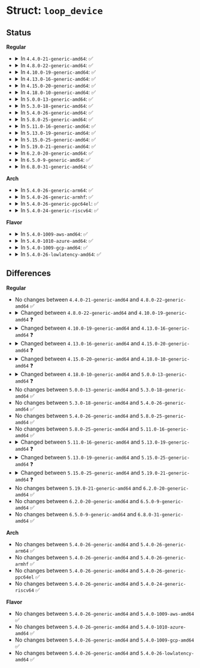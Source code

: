 # Struct: <code>loop_device</code>

## Status
<b>Regular</b>
<ul>
<li>
<details>
<summary>In <code>4.4.0-21-generic-amd64</code>: ✅</summary>

```c
struct loop_device {
    int lo_number;
    atomic_t lo_refcnt;
    loff_t lo_offset;
    loff_t lo_sizelimit;
    int lo_flags;
    int (*)(struct loop_device *, int, struct page *, unsigned int, struct page *, unsigned int, int, sector_t) transfer;
    char[64] lo_file_name;
    char[64] lo_crypt_name;
    char[32] lo_encrypt_key;
    int lo_encrypt_key_size;
    struct loop_func_table * lo_encryption;
    __u32[2] lo_init;
    kuid_t lo_key_owner;
    int (*)(struct loop_device *, int, long unsigned int) ioctl;
    struct file * lo_backing_file;
    struct file * lo_backing_virt_file;
    struct block_device * lo_device;
    unsigned int lo_blocksize;
    void * key_data;
    gfp_t old_gfp_mask;
    spinlock_t lo_lock;
    int lo_state;
    struct mutex lo_ctl_mutex;
    struct kthread_worker worker;
    struct task_struct * worker_task;
    bool use_dio;
    struct request_queue * lo_queue;
    struct blk_mq_tag_set tag_set;
    struct gendisk * lo_disk;
}
```
</details>
</li>
<li>
<details>
<summary>In <code>4.8.0-22-generic-amd64</code>: ✅</summary>

```c
struct loop_device {
    int lo_number;
    atomic_t lo_refcnt;
    loff_t lo_offset;
    loff_t lo_sizelimit;
    int lo_flags;
    int (*)(struct loop_device *, int, struct page *, unsigned int, struct page *, unsigned int, int, sector_t) transfer;
    char[64] lo_file_name;
    char[64] lo_crypt_name;
    char[32] lo_encrypt_key;
    int lo_encrypt_key_size;
    struct loop_func_table * lo_encryption;
    __u32[2] lo_init;
    kuid_t lo_key_owner;
    int (*)(struct loop_device *, int, long unsigned int) ioctl;
    struct file * lo_backing_file;
    struct file * lo_backing_virt_file;
    struct block_device * lo_device;
    unsigned int lo_blocksize;
    void * key_data;
    gfp_t old_gfp_mask;
    spinlock_t lo_lock;
    int lo_state;
    struct mutex lo_ctl_mutex;
    struct kthread_worker worker;
    struct task_struct * worker_task;
    bool use_dio;
    struct request_queue * lo_queue;
    struct blk_mq_tag_set tag_set;
    struct gendisk * lo_disk;
}
```
</details>
</li>
<li>
<details>
<summary>In <code>4.10.0-19-generic-amd64</code>: ✅</summary>

```c
struct loop_device {
    int lo_number;
    atomic_t lo_refcnt;
    loff_t lo_offset;
    loff_t lo_sizelimit;
    int lo_flags;
    int (*)(struct loop_device *, int, struct page *, unsigned int, struct page *, unsigned int, int, sector_t) transfer;
    char[64] lo_file_name;
    char[64] lo_crypt_name;
    char[32] lo_encrypt_key;
    int lo_encrypt_key_size;
    struct loop_func_table * lo_encryption;
    __u32[2] lo_init;
    kuid_t lo_key_owner;
    int (*)(struct loop_device *, int, long unsigned int) ioctl;
    struct file * lo_backing_file;
    struct block_device * lo_device;
    unsigned int lo_blocksize;
    void * key_data;
    gfp_t old_gfp_mask;
    spinlock_t lo_lock;
    int lo_state;
    struct mutex lo_ctl_mutex;
    struct kthread_worker worker;
    struct task_struct * worker_task;
    bool use_dio;
    struct request_queue * lo_queue;
    struct blk_mq_tag_set tag_set;
    struct gendisk * lo_disk;
}
```
</details>
</li>
<li>
<details>
<summary>In <code>4.13.0-16-generic-amd64</code>: ✅</summary>

```c
struct loop_device {
    int lo_number;
    atomic_t lo_refcnt;
    loff_t lo_offset;
    loff_t lo_sizelimit;
    int lo_flags;
    int (*)(struct loop_device *, int, struct page *, unsigned int, struct page *, unsigned int, int, sector_t) transfer;
    char[64] lo_file_name;
    char[64] lo_crypt_name;
    char[32] lo_encrypt_key;
    int lo_encrypt_key_size;
    struct loop_func_table * lo_encryption;
    __u32[2] lo_init;
    kuid_t lo_key_owner;
    int (*)(struct loop_device *, int, long unsigned int) ioctl;
    struct file * lo_backing_file;
    struct file * lo_backing_virt_file;
    struct block_device * lo_device;
    unsigned int lo_blocksize;
    void * key_data;
    gfp_t old_gfp_mask;
    spinlock_t lo_lock;
    int lo_state;
    struct mutex lo_ctl_mutex;
    struct kthread_worker worker;
    struct task_struct * worker_task;
    bool use_dio;
    struct request_queue * lo_queue;
    struct blk_mq_tag_set tag_set;
    struct gendisk * lo_disk;
}
```
</details>
</li>
<li>
<details>
<summary>In <code>4.15.0-20-generic-amd64</code>: ✅</summary>

```c
struct loop_device {
    int lo_number;
    atomic_t lo_refcnt;
    loff_t lo_offset;
    loff_t lo_sizelimit;
    int lo_flags;
    int (*)(struct loop_device *, int, struct page *, unsigned int, struct page *, unsigned int, int, sector_t) transfer;
    char[64] lo_file_name;
    char[64] lo_crypt_name;
    char[32] lo_encrypt_key;
    int lo_encrypt_key_size;
    struct loop_func_table * lo_encryption;
    __u32[2] lo_init;
    kuid_t lo_key_owner;
    int (*)(struct loop_device *, int, long unsigned int) ioctl;
    struct file * lo_backing_file;
    struct file * lo_backing_virt_file;
    struct block_device * lo_device;
    void * key_data;
    gfp_t old_gfp_mask;
    spinlock_t lo_lock;
    int lo_state;
    struct mutex lo_ctl_mutex;
    struct kthread_worker worker;
    struct task_struct * worker_task;
    bool use_dio;
    struct request_queue * lo_queue;
    struct blk_mq_tag_set tag_set;
    struct gendisk * lo_disk;
}
```
</details>
</li>
<li>
<details>
<summary>In <code>4.18.0-10-generic-amd64</code>: ✅</summary>

```c
struct loop_device {
    int lo_number;
    atomic_t lo_refcnt;
    loff_t lo_offset;
    loff_t lo_sizelimit;
    int lo_flags;
    int (*)(struct loop_device *, int, struct page *, unsigned int, struct page *, unsigned int, int, sector_t) transfer;
    char[64] lo_file_name;
    char[64] lo_crypt_name;
    char[32] lo_encrypt_key;
    int lo_encrypt_key_size;
    struct loop_func_table * lo_encryption;
    __u32[2] lo_init;
    kuid_t lo_key_owner;
    int (*)(struct loop_device *, int, long unsigned int) ioctl;
    struct file * lo_backing_file;
    struct file * lo_backing_virt_file;
    struct block_device * lo_device;
    void * key_data;
    gfp_t old_gfp_mask;
    spinlock_t lo_lock;
    int lo_state;
    struct mutex lo_ctl_mutex;
    struct kthread_worker worker;
    struct task_struct * worker_task;
    bool use_dio;
    bool sysfs_inited;
    struct request_queue * lo_queue;
    struct blk_mq_tag_set tag_set;
    struct gendisk * lo_disk;
}
```
</details>
</li>
<li>
<details>
<summary>In <code>5.0.0-13-generic-amd64</code>: ✅</summary>

```c
struct loop_device {
    int lo_number;
    atomic_t lo_refcnt;
    loff_t lo_offset;
    loff_t lo_sizelimit;
    int lo_flags;
    int (*)(struct loop_device *, int, struct page *, unsigned int, struct page *, unsigned int, int, sector_t) transfer;
    char[64] lo_file_name;
    char[64] lo_crypt_name;
    char[32] lo_encrypt_key;
    int lo_encrypt_key_size;
    struct loop_func_table * lo_encryption;
    __u32[2] lo_init;
    kuid_t lo_key_owner;
    int (*)(struct loop_device *, int, long unsigned int) ioctl;
    struct file * lo_backing_file;
    struct file * lo_backing_virt_file;
    struct block_device * lo_device;
    void * key_data;
    gfp_t old_gfp_mask;
    spinlock_t lo_lock;
    int lo_state;
    struct kthread_worker worker;
    struct task_struct * worker_task;
    bool use_dio;
    bool sysfs_inited;
    struct request_queue * lo_queue;
    struct blk_mq_tag_set tag_set;
    struct gendisk * lo_disk;
}
```
</details>
</li>
<li>
<details>
<summary>In <code>5.3.0-18-generic-amd64</code>: ✅</summary>

```c
struct loop_device {
    int lo_number;
    atomic_t lo_refcnt;
    loff_t lo_offset;
    loff_t lo_sizelimit;
    int lo_flags;
    int (*)(struct loop_device *, int, struct page *, unsigned int, struct page *, unsigned int, int, sector_t) transfer;
    char[64] lo_file_name;
    char[64] lo_crypt_name;
    char[32] lo_encrypt_key;
    int lo_encrypt_key_size;
    struct loop_func_table * lo_encryption;
    __u32[2] lo_init;
    kuid_t lo_key_owner;
    int (*)(struct loop_device *, int, long unsigned int) ioctl;
    struct file * lo_backing_file;
    struct file * lo_backing_virt_file;
    struct block_device * lo_device;
    void * key_data;
    gfp_t old_gfp_mask;
    spinlock_t lo_lock;
    int lo_state;
    struct kthread_worker worker;
    struct task_struct * worker_task;
    bool use_dio;
    bool sysfs_inited;
    struct request_queue * lo_queue;
    struct blk_mq_tag_set tag_set;
    struct gendisk * lo_disk;
}
```
</details>
</li>
<li>
<details>
<summary>In <code>5.4.0-26-generic-amd64</code>: ✅</summary>

```c
struct loop_device {
    int lo_number;
    atomic_t lo_refcnt;
    loff_t lo_offset;
    loff_t lo_sizelimit;
    int lo_flags;
    int (*)(struct loop_device *, int, struct page *, unsigned int, struct page *, unsigned int, int, sector_t) transfer;
    char[64] lo_file_name;
    char[64] lo_crypt_name;
    char[32] lo_encrypt_key;
    int lo_encrypt_key_size;
    struct loop_func_table * lo_encryption;
    __u32[2] lo_init;
    kuid_t lo_key_owner;
    int (*)(struct loop_device *, int, long unsigned int) ioctl;
    struct file * lo_backing_file;
    struct file * lo_backing_virt_file;
    struct block_device * lo_device;
    void * key_data;
    gfp_t old_gfp_mask;
    spinlock_t lo_lock;
    int lo_state;
    struct kthread_worker worker;
    struct task_struct * worker_task;
    bool use_dio;
    bool sysfs_inited;
    struct request_queue * lo_queue;
    struct blk_mq_tag_set tag_set;
    struct gendisk * lo_disk;
}
```
</details>
</li>
<li>
<details>
<summary>In <code>5.8.0-25-generic-amd64</code>: ✅</summary>

```c
struct loop_device {
    int lo_number;
    atomic_t lo_refcnt;
    loff_t lo_offset;
    loff_t lo_sizelimit;
    int lo_flags;
    int (*)(struct loop_device *, int, struct page *, unsigned int, struct page *, unsigned int, int, sector_t) transfer;
    char[64] lo_file_name;
    char[64] lo_crypt_name;
    char[32] lo_encrypt_key;
    int lo_encrypt_key_size;
    struct loop_func_table * lo_encryption;
    __u32[2] lo_init;
    kuid_t lo_key_owner;
    int (*)(struct loop_device *, int, long unsigned int) ioctl;
    struct file * lo_backing_file;
    struct file * lo_backing_virt_file;
    struct block_device * lo_device;
    void * key_data;
    gfp_t old_gfp_mask;
    spinlock_t lo_lock;
    int lo_state;
    struct kthread_worker worker;
    struct task_struct * worker_task;
    bool use_dio;
    bool sysfs_inited;
    struct request_queue * lo_queue;
    struct blk_mq_tag_set tag_set;
    struct gendisk * lo_disk;
}
```
</details>
</li>
<li>
<details>
<summary>In <code>5.11.0-16-generic-amd64</code>: ✅</summary>

```c
struct loop_device {
    int lo_number;
    atomic_t lo_refcnt;
    loff_t lo_offset;
    loff_t lo_sizelimit;
    int lo_flags;
    int (*)(struct loop_device *, int, struct page *, unsigned int, struct page *, unsigned int, int, sector_t) transfer;
    char[64] lo_file_name;
    char[64] lo_crypt_name;
    char[32] lo_encrypt_key;
    int lo_encrypt_key_size;
    struct loop_func_table * lo_encryption;
    __u32[2] lo_init;
    kuid_t lo_key_owner;
    int (*)(struct loop_device *, int, long unsigned int) ioctl;
    struct file * lo_backing_file;
    struct file * lo_backing_virt_file;
    struct block_device * lo_device;
    void * key_data;
    gfp_t old_gfp_mask;
    spinlock_t lo_lock;
    int lo_state;
    struct kthread_worker worker;
    struct task_struct * worker_task;
    bool use_dio;
    bool sysfs_inited;
    struct request_queue * lo_queue;
    struct blk_mq_tag_set tag_set;
    struct gendisk * lo_disk;
}
```
</details>
</li>
<li>
<details>
<summary>In <code>5.13.0-19-generic-amd64</code>: ✅</summary>

```c
struct loop_device {
    int lo_number;
    atomic_t lo_refcnt;
    loff_t lo_offset;
    loff_t lo_sizelimit;
    int lo_flags;
    int (*)(struct loop_device *, int, struct page *, unsigned int, struct page *, unsigned int, int, sector_t) transfer;
    char[64] lo_file_name;
    char[64] lo_crypt_name;
    char[32] lo_encrypt_key;
    int lo_encrypt_key_size;
    struct loop_func_table * lo_encryption;
    __u32[2] lo_init;
    kuid_t lo_key_owner;
    int (*)(struct loop_device *, int, long unsigned int) ioctl;
    struct file * lo_backing_file;
    struct block_device * lo_device;
    void * key_data;
    gfp_t old_gfp_mask;
    spinlock_t lo_lock;
    int lo_state;
    struct kthread_worker worker;
    struct task_struct * worker_task;
    bool use_dio;
    bool sysfs_inited;
    struct request_queue * lo_queue;
    struct blk_mq_tag_set tag_set;
    struct gendisk * lo_disk;
    struct mutex lo_mutex;
}
```
</details>
</li>
<li>
<details>
<summary>In <code>5.15.0-25-generic-amd64</code>: ✅</summary>

```c
struct loop_device {
    int lo_number;
    atomic_t lo_refcnt;
    loff_t lo_offset;
    loff_t lo_sizelimit;
    int lo_flags;
    int (*)(struct loop_device *, int, struct page *, unsigned int, struct page *, unsigned int, int, sector_t) transfer;
    char[64] lo_file_name;
    char[64] lo_crypt_name;
    char[32] lo_encrypt_key;
    int lo_encrypt_key_size;
    struct loop_func_table * lo_encryption;
    __u32[2] lo_init;
    kuid_t lo_key_owner;
    int (*)(struct loop_device *, int, long unsigned int) ioctl;
    struct file * lo_backing_file;
    struct file * lo_backing_virt_file;
    struct block_device * lo_device;
    void * key_data;
    gfp_t old_gfp_mask;
    spinlock_t lo_lock;
    int lo_state;
    spinlock_t lo_work_lock;
    struct workqueue_struct * workqueue;
    struct work_struct rootcg_work;
    struct list_head rootcg_cmd_list;
    struct list_head idle_worker_list;
    struct rb_root worker_tree;
    struct timer_list timer;
    bool use_dio;
    bool sysfs_inited;
    struct request_queue * lo_queue;
    struct blk_mq_tag_set tag_set;
    struct gendisk * lo_disk;
    struct mutex lo_mutex;
    bool idr_visible;
}
```
</details>
</li>
<li>
<details>
<summary>In <code>5.19.0-21-generic-amd64</code>: ✅</summary>

```c
struct loop_device {
    int lo_number;
    loff_t lo_offset;
    loff_t lo_sizelimit;
    int lo_flags;
    char[64] lo_file_name;
    struct file * lo_backing_file;
    struct block_device * lo_device;
    gfp_t old_gfp_mask;
    spinlock_t lo_lock;
    int lo_state;
    spinlock_t lo_work_lock;
    struct workqueue_struct * workqueue;
    struct work_struct rootcg_work;
    struct list_head rootcg_cmd_list;
    struct list_head idle_worker_list;
    struct rb_root worker_tree;
    struct timer_list timer;
    bool use_dio;
    bool sysfs_inited;
    struct request_queue * lo_queue;
    struct blk_mq_tag_set tag_set;
    struct gendisk * lo_disk;
    struct mutex lo_mutex;
    bool idr_visible;
}
```
</details>
</li>
<li>
<details>
<summary>In <code>6.2.0-20-generic-amd64</code>: ✅</summary>

```c
struct loop_device {
    int lo_number;
    loff_t lo_offset;
    loff_t lo_sizelimit;
    int lo_flags;
    char[64] lo_file_name;
    struct file * lo_backing_file;
    struct block_device * lo_device;
    gfp_t old_gfp_mask;
    spinlock_t lo_lock;
    int lo_state;
    spinlock_t lo_work_lock;
    struct workqueue_struct * workqueue;
    struct work_struct rootcg_work;
    struct list_head rootcg_cmd_list;
    struct list_head idle_worker_list;
    struct rb_root worker_tree;
    struct timer_list timer;
    bool use_dio;
    bool sysfs_inited;
    struct request_queue * lo_queue;
    struct blk_mq_tag_set tag_set;
    struct gendisk * lo_disk;
    struct mutex lo_mutex;
    bool idr_visible;
}
```
</details>
</li>
<li>
<details>
<summary>In <code>6.5.0-9-generic-amd64</code>: ✅</summary>

```c
struct loop_device {
    int lo_number;
    loff_t lo_offset;
    loff_t lo_sizelimit;
    int lo_flags;
    char[64] lo_file_name;
    struct file * lo_backing_file;
    struct block_device * lo_device;
    gfp_t old_gfp_mask;
    spinlock_t lo_lock;
    int lo_state;
    spinlock_t lo_work_lock;
    struct workqueue_struct * workqueue;
    struct work_struct rootcg_work;
    struct list_head rootcg_cmd_list;
    struct list_head idle_worker_list;
    struct rb_root worker_tree;
    struct timer_list timer;
    bool use_dio;
    bool sysfs_inited;
    struct request_queue * lo_queue;
    struct blk_mq_tag_set tag_set;
    struct gendisk * lo_disk;
    struct mutex lo_mutex;
    bool idr_visible;
}
```
</details>
</li>
<li>
<details>
<summary>In <code>6.8.0-31-generic-amd64</code>: ✅</summary>

```c
struct loop_device {
    int lo_number;
    loff_t lo_offset;
    loff_t lo_sizelimit;
    int lo_flags;
    char[64] lo_file_name;
    struct file * lo_backing_file;
    struct block_device * lo_device;
    gfp_t old_gfp_mask;
    spinlock_t lo_lock;
    int lo_state;
    spinlock_t lo_work_lock;
    struct workqueue_struct * workqueue;
    struct work_struct rootcg_work;
    struct list_head rootcg_cmd_list;
    struct list_head idle_worker_list;
    struct rb_root worker_tree;
    struct timer_list timer;
    bool use_dio;
    bool sysfs_inited;
    struct request_queue * lo_queue;
    struct blk_mq_tag_set tag_set;
    struct gendisk * lo_disk;
    struct mutex lo_mutex;
    bool idr_visible;
}
```
</details>
</li>
</ul>
<b>Arch</b>
<ul>
<li>
<details>
<summary>In <code>5.4.0-26-generic-arm64</code>: ✅</summary>

```c
struct loop_device {
    int lo_number;
    atomic_t lo_refcnt;
    loff_t lo_offset;
    loff_t lo_sizelimit;
    int lo_flags;
    int (*)(struct loop_device *, int, struct page *, unsigned int, struct page *, unsigned int, int, sector_t) transfer;
    char[64] lo_file_name;
    char[64] lo_crypt_name;
    char[32] lo_encrypt_key;
    int lo_encrypt_key_size;
    struct loop_func_table * lo_encryption;
    __u32[2] lo_init;
    kuid_t lo_key_owner;
    int (*)(struct loop_device *, int, long unsigned int) ioctl;
    struct file * lo_backing_file;
    struct file * lo_backing_virt_file;
    struct block_device * lo_device;
    void * key_data;
    gfp_t old_gfp_mask;
    spinlock_t lo_lock;
    int lo_state;
    struct kthread_worker worker;
    struct task_struct * worker_task;
    bool use_dio;
    bool sysfs_inited;
    struct request_queue * lo_queue;
    struct blk_mq_tag_set tag_set;
    struct gendisk * lo_disk;
}
```
</details>
</li>
<li>
<details>
<summary>In <code>5.4.0-26-generic-armhf</code>: ✅</summary>

```c
struct loop_device {
    int lo_number;
    atomic_t lo_refcnt;
    loff_t lo_offset;
    loff_t lo_sizelimit;
    int lo_flags;
    int (*)(struct loop_device *, int, struct page *, unsigned int, struct page *, unsigned int, int, sector_t) transfer;
    char[64] lo_file_name;
    char[64] lo_crypt_name;
    char[32] lo_encrypt_key;
    int lo_encrypt_key_size;
    struct loop_func_table * lo_encryption;
    __u32[2] lo_init;
    kuid_t lo_key_owner;
    int (*)(struct loop_device *, int, long unsigned int) ioctl;
    struct file * lo_backing_file;
    struct file * lo_backing_virt_file;
    struct block_device * lo_device;
    void * key_data;
    gfp_t old_gfp_mask;
    spinlock_t lo_lock;
    int lo_state;
    struct kthread_worker worker;
    struct task_struct * worker_task;
    bool use_dio;
    bool sysfs_inited;
    struct request_queue * lo_queue;
    struct blk_mq_tag_set tag_set;
    struct gendisk * lo_disk;
}
```
</details>
</li>
<li>
<details>
<summary>In <code>5.4.0-26-generic-ppc64el</code>: ✅</summary>

```c
struct loop_device {
    int lo_number;
    atomic_t lo_refcnt;
    loff_t lo_offset;
    loff_t lo_sizelimit;
    int lo_flags;
    int (*)(struct loop_device *, int, struct page *, unsigned int, struct page *, unsigned int, int, sector_t) transfer;
    char[64] lo_file_name;
    char[64] lo_crypt_name;
    char[32] lo_encrypt_key;
    int lo_encrypt_key_size;
    struct loop_func_table * lo_encryption;
    __u32[2] lo_init;
    kuid_t lo_key_owner;
    int (*)(struct loop_device *, int, long unsigned int) ioctl;
    struct file * lo_backing_file;
    struct file * lo_backing_virt_file;
    struct block_device * lo_device;
    void * key_data;
    gfp_t old_gfp_mask;
    spinlock_t lo_lock;
    int lo_state;
    struct kthread_worker worker;
    struct task_struct * worker_task;
    bool use_dio;
    bool sysfs_inited;
    struct request_queue * lo_queue;
    struct blk_mq_tag_set tag_set;
    struct gendisk * lo_disk;
}
```
</details>
</li>
<li>
<details>
<summary>In <code>5.4.0-24-generic-riscv64</code>: ✅</summary>

```c
struct loop_device {
    int lo_number;
    atomic_t lo_refcnt;
    loff_t lo_offset;
    loff_t lo_sizelimit;
    int lo_flags;
    int (*)(struct loop_device *, int, struct page *, unsigned int, struct page *, unsigned int, int, sector_t) transfer;
    char[64] lo_file_name;
    char[64] lo_crypt_name;
    char[32] lo_encrypt_key;
    int lo_encrypt_key_size;
    struct loop_func_table * lo_encryption;
    __u32[2] lo_init;
    kuid_t lo_key_owner;
    int (*)(struct loop_device *, int, long unsigned int) ioctl;
    struct file * lo_backing_file;
    struct file * lo_backing_virt_file;
    struct block_device * lo_device;
    void * key_data;
    gfp_t old_gfp_mask;
    spinlock_t lo_lock;
    int lo_state;
    struct kthread_worker worker;
    struct task_struct * worker_task;
    bool use_dio;
    bool sysfs_inited;
    struct request_queue * lo_queue;
    struct blk_mq_tag_set tag_set;
    struct gendisk * lo_disk;
}
```
</details>
</li>
</ul>
<b>Flavor</b>
<ul>
<li>
<details>
<summary>In <code>5.4.0-1009-aws-amd64</code>: ✅</summary>

```c
struct loop_device {
    int lo_number;
    atomic_t lo_refcnt;
    loff_t lo_offset;
    loff_t lo_sizelimit;
    int lo_flags;
    int (*)(struct loop_device *, int, struct page *, unsigned int, struct page *, unsigned int, int, sector_t) transfer;
    char[64] lo_file_name;
    char[64] lo_crypt_name;
    char[32] lo_encrypt_key;
    int lo_encrypt_key_size;
    struct loop_func_table * lo_encryption;
    __u32[2] lo_init;
    kuid_t lo_key_owner;
    int (*)(struct loop_device *, int, long unsigned int) ioctl;
    struct file * lo_backing_file;
    struct file * lo_backing_virt_file;
    struct block_device * lo_device;
    void * key_data;
    gfp_t old_gfp_mask;
    spinlock_t lo_lock;
    int lo_state;
    struct kthread_worker worker;
    struct task_struct * worker_task;
    bool use_dio;
    bool sysfs_inited;
    struct request_queue * lo_queue;
    struct blk_mq_tag_set tag_set;
    struct gendisk * lo_disk;
}
```
</details>
</li>
<li>
<details>
<summary>In <code>5.4.0-1010-azure-amd64</code>: ✅</summary>

```c
struct loop_device {
    int lo_number;
    atomic_t lo_refcnt;
    loff_t lo_offset;
    loff_t lo_sizelimit;
    int lo_flags;
    int (*)(struct loop_device *, int, struct page *, unsigned int, struct page *, unsigned int, int, sector_t) transfer;
    char[64] lo_file_name;
    char[64] lo_crypt_name;
    char[32] lo_encrypt_key;
    int lo_encrypt_key_size;
    struct loop_func_table * lo_encryption;
    __u32[2] lo_init;
    kuid_t lo_key_owner;
    int (*)(struct loop_device *, int, long unsigned int) ioctl;
    struct file * lo_backing_file;
    struct file * lo_backing_virt_file;
    struct block_device * lo_device;
    void * key_data;
    gfp_t old_gfp_mask;
    spinlock_t lo_lock;
    int lo_state;
    struct kthread_worker worker;
    struct task_struct * worker_task;
    bool use_dio;
    bool sysfs_inited;
    struct request_queue * lo_queue;
    struct blk_mq_tag_set tag_set;
    struct gendisk * lo_disk;
}
```
</details>
</li>
<li>
<details>
<summary>In <code>5.4.0-1009-gcp-amd64</code>: ✅</summary>

```c
struct loop_device {
    int lo_number;
    atomic_t lo_refcnt;
    loff_t lo_offset;
    loff_t lo_sizelimit;
    int lo_flags;
    int (*)(struct loop_device *, int, struct page *, unsigned int, struct page *, unsigned int, int, sector_t) transfer;
    char[64] lo_file_name;
    char[64] lo_crypt_name;
    char[32] lo_encrypt_key;
    int lo_encrypt_key_size;
    struct loop_func_table * lo_encryption;
    __u32[2] lo_init;
    kuid_t lo_key_owner;
    int (*)(struct loop_device *, int, long unsigned int) ioctl;
    struct file * lo_backing_file;
    struct file * lo_backing_virt_file;
    struct block_device * lo_device;
    void * key_data;
    gfp_t old_gfp_mask;
    spinlock_t lo_lock;
    int lo_state;
    struct kthread_worker worker;
    struct task_struct * worker_task;
    bool use_dio;
    bool sysfs_inited;
    struct request_queue * lo_queue;
    struct blk_mq_tag_set tag_set;
    struct gendisk * lo_disk;
}
```
</details>
</li>
<li>
<details>
<summary>In <code>5.4.0-26-lowlatency-amd64</code>: ✅</summary>

```c
struct loop_device {
    int lo_number;
    atomic_t lo_refcnt;
    loff_t lo_offset;
    loff_t lo_sizelimit;
    int lo_flags;
    int (*)(struct loop_device *, int, struct page *, unsigned int, struct page *, unsigned int, int, sector_t) transfer;
    char[64] lo_file_name;
    char[64] lo_crypt_name;
    char[32] lo_encrypt_key;
    int lo_encrypt_key_size;
    struct loop_func_table * lo_encryption;
    __u32[2] lo_init;
    kuid_t lo_key_owner;
    int (*)(struct loop_device *, int, long unsigned int) ioctl;
    struct file * lo_backing_file;
    struct file * lo_backing_virt_file;
    struct block_device * lo_device;
    void * key_data;
    gfp_t old_gfp_mask;
    spinlock_t lo_lock;
    int lo_state;
    struct kthread_worker worker;
    struct task_struct * worker_task;
    bool use_dio;
    bool sysfs_inited;
    struct request_queue * lo_queue;
    struct blk_mq_tag_set tag_set;
    struct gendisk * lo_disk;
}
```
</details>
</li>
</ul>

## Differences
<b>Regular</b>
<ul>
<li>
No changes between <code>4.4.0-21-generic-amd64</code> and <code>4.8.0-22-generic-amd64</code> ✅
</li>
<li>
<details>
<summary>Changed between <code>4.8.0-22-generic-amd64</code> and <code>4.10.0-19-generic-amd64</code> ❓</summary>
<ul>
<li>
<b>Field removed. </b>
<code>struct file * lo_backing_virt_file</code>
</li>
</ul>
</details>
</li>
<li>
<details>
<summary>Changed between <code>4.10.0-19-generic-amd64</code> and <code>4.13.0-16-generic-amd64</code> ❓</summary>
<ul>
<li>
<b>Field added. </b>
<code>struct file * lo_backing_virt_file</code>
</li>
</ul>
</details>
</li>
<li>
<details>
<summary>Changed between <code>4.13.0-16-generic-amd64</code> and <code>4.15.0-20-generic-amd64</code> ❓</summary>
<ul>
<li>
<b>Field removed. </b>
<code>unsigned int lo_blocksize</code>
</li>
</ul>
</details>
</li>
<li>
<details>
<summary>Changed between <code>4.15.0-20-generic-amd64</code> and <code>4.18.0-10-generic-amd64</code> ❓</summary>
<ul>
<li>
<b>Field added. </b>
<code>bool sysfs_inited</code>
</li>
</ul>
</details>
</li>
<li>
<details>
<summary>Changed between <code>4.18.0-10-generic-amd64</code> and <code>5.0.0-13-generic-amd64</code> ❓</summary>
<ul>
<li>
<b>Field removed. </b>
<code>struct mutex lo_ctl_mutex</code>
</li>
</ul>
</details>
</li>
<li>
No changes between <code>5.0.0-13-generic-amd64</code> and <code>5.3.0-18-generic-amd64</code> ✅
</li>
<li>
No changes between <code>5.3.0-18-generic-amd64</code> and <code>5.4.0-26-generic-amd64</code> ✅
</li>
<li>
No changes between <code>5.4.0-26-generic-amd64</code> and <code>5.8.0-25-generic-amd64</code> ✅
</li>
<li>
No changes between <code>5.8.0-25-generic-amd64</code> and <code>5.11.0-16-generic-amd64</code> ✅
</li>
<li>
<details>
<summary>Changed between <code>5.11.0-16-generic-amd64</code> and <code>5.13.0-19-generic-amd64</code> ❓</summary>
<ul>
<li>
<b>Field added. </b>
<code>struct mutex lo_mutex</code>
</li>
<li>
<b>Field removed. </b>
<code>struct file * lo_backing_virt_file</code>
</li>
</ul>
</details>
</li>
<li>
<details>
<summary>Changed between <code>5.13.0-19-generic-amd64</code> and <code>5.15.0-25-generic-amd64</code> ❓</summary>
<ul>
<li>
<b>Field added. </b>
<code>struct file * lo_backing_virt_file</code>
</li>
<li>
<b>Field added. </b>
<code>spinlock_t lo_work_lock</code>
</li>
<li>
<b>Field added. </b>
<code>struct workqueue_struct * workqueue</code>
</li>
<li>
<b>Field added. </b>
<code>struct work_struct rootcg_work</code>
</li>
<li>
<b>Field added. </b>
<code>struct list_head rootcg_cmd_list</code>
</li>
<li>
<b>Field added. </b>
<code>struct list_head idle_worker_list</code>
</li>
<li>
<b>Field added. </b>
<code>struct rb_root worker_tree</code>
</li>
<li>
<b>Field added. </b>
<code>struct timer_list timer</code>
</li>
<li>
<b>Field added. </b>
<code>bool idr_visible</code>
</li>
<li>
<b>Field removed. </b>
<code>struct kthread_worker worker</code>
</li>
<li>
<b>Field removed. </b>
<code>struct task_struct * worker_task</code>
</li>
</ul>
</details>
</li>
<li>
<details>
<summary>Changed between <code>5.15.0-25-generic-amd64</code> and <code>5.19.0-21-generic-amd64</code> ❓</summary>
<ul>
<li>
<b>Field removed. </b>
<code>atomic_t lo_refcnt</code>
</li>
<li>
<b>Field removed. </b>
<code>int (*)(struct loop_device *, int, struct page *, unsigned int, struct page *, unsigned int, int, sector_t) transfer</code>
</li>
<li>
<b>Field removed. </b>
<code>char[64] lo_crypt_name</code>
</li>
<li>
<b>Field removed. </b>
<code>char[32] lo_encrypt_key</code>
</li>
<li>
<b>Field removed. </b>
<code>int lo_encrypt_key_size</code>
</li>
<li>
<b>Field removed. </b>
<code>struct loop_func_table * lo_encryption</code>
</li>
<li>
<b>Field removed. </b>
<code>__u32[2] lo_init</code>
</li>
<li>
<b>Field removed. </b>
<code>kuid_t lo_key_owner</code>
</li>
<li>
<b>Field removed. </b>
<code>int (*)(struct loop_device *, int, long unsigned int) ioctl</code>
</li>
<li>
<b>Field removed. </b>
<code>struct file * lo_backing_virt_file</code>
</li>
<li>
<b>Field removed. </b>
<code>void * key_data</code>
</li>
</ul>
</details>
</li>
<li>
No changes between <code>5.19.0-21-generic-amd64</code> and <code>6.2.0-20-generic-amd64</code> ✅
</li>
<li>
No changes between <code>6.2.0-20-generic-amd64</code> and <code>6.5.0-9-generic-amd64</code> ✅
</li>
<li>
No changes between <code>6.5.0-9-generic-amd64</code> and <code>6.8.0-31-generic-amd64</code> ✅
</li>
</ul>
<b>Arch</b>
<ul>
<li>
No changes between <code>5.4.0-26-generic-amd64</code> and <code>5.4.0-26-generic-arm64</code> ✅
</li>
<li>
No changes between <code>5.4.0-26-generic-amd64</code> and <code>5.4.0-26-generic-armhf</code> ✅
</li>
<li>
No changes between <code>5.4.0-26-generic-amd64</code> and <code>5.4.0-26-generic-ppc64el</code> ✅
</li>
<li>
No changes between <code>5.4.0-26-generic-amd64</code> and <code>5.4.0-24-generic-riscv64</code> ✅
</li>
</ul>
<b>Flavor</b>
<ul>
<li>
No changes between <code>5.4.0-26-generic-amd64</code> and <code>5.4.0-1009-aws-amd64</code> ✅
</li>
<li>
No changes between <code>5.4.0-26-generic-amd64</code> and <code>5.4.0-1010-azure-amd64</code> ✅
</li>
<li>
No changes between <code>5.4.0-26-generic-amd64</code> and <code>5.4.0-1009-gcp-amd64</code> ✅
</li>
<li>
No changes between <code>5.4.0-26-generic-amd64</code> and <code>5.4.0-26-lowlatency-amd64</code> ✅
</li>
</ul>
